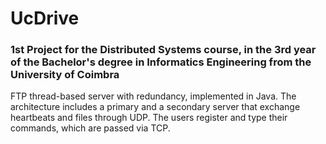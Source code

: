 # UcDrive

### 1st Project for the Distributed Systems course, in the 3rd year of the Bachelor's degree in Informatics Engineering from the University of Coimbra

FTP thread-based server with redundancy, implemented in Java. The architecture includes a primary and a secondary server that exchange heartbeats and files through UDP.
The users register and type their commands, which are passed via TCP.
